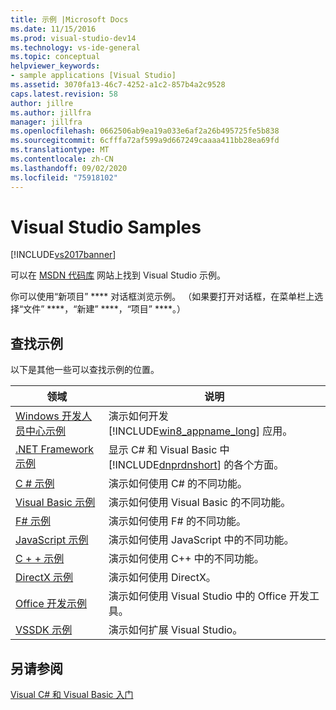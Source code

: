 ```yaml
---
title: 示例 |Microsoft Docs
ms.date: 11/15/2016
ms.prod: visual-studio-dev14
ms.technology: vs-ide-general
ms.topic: conceptual
helpviewer_keywords:
- sample applications [Visual Studio]
ms.assetid: 3070fa13-46c7-4252-a1c2-857b4a2c9528
caps.latest.revision: 58
author: jillre
ms.author: jillfra
manager: jillfra
ms.openlocfilehash: 0662506ab9ea19a033e6af2a26b495725fe5b838
ms.sourcegitcommit: 6cfffa72af599a9d667249caaaa411bb28ea69fd
ms.translationtype: MT
ms.contentlocale: zh-CN
ms.lasthandoff: 09/02/2020
ms.locfileid: "75918102"
---
```

# <a name="visual-studio-samples"></a>Visual Studio Samples
[!INCLUDE[vs2017banner](../includes/vs2017banner.md)]

可以在 [MSDN 代码库](https://code.msdn.microsoft.com/) 网站上找到 Visual Studio 示例。

 你可以使用“新项目” **** 对话框浏览示例。 （如果要打开对话框，在菜单栏上选择“文件” ****，“新建” ****，“项目” ****。）

## <a name="finding-samples"></a>查找示例
 以下是其他一些可以查找示例的位置。

|领域|说明|
|----------|-----------------|
|[Windows 开发人员中心示例](https://code.msdn.microsoft.com/windowsapps/)|演示如何开发 [!INCLUDE[win8_appname_long](../includes/win8-appname-long-md.md)] 应用。|
|[.NET Framework 示例](/samples/browse/?products=dotnet)|显示 C# 和 Visual Basic 中 [!INCLUDE[dnprdnshort](../includes/dnprdnshort-md.md)] 的各个方面。|
|[C # 示例](/samples/browse/?languages=csharp)|演示如何使用 C# 的不同功能。|
|[Visual Basic 示例](/samples/browse/?languages=vb)|演示如何使用 Visual Basic 的不同功能。|
|[F# 示例](/samples/browse/?languages=fsharp)|演示如何使用 F# 的不同功能。|
|[JavaScript 示例](/samples/browse/?languages=javascript)|演示如何使用 JavaScript 中的不同功能。|
|[C + + 示例](/samples/browse/?languages=cpp)|演示如何使用 C++ 中的不同功能。|
|[DirectX 示例](/samples/browse/?products=xbox)|演示如何使用 DirectX。|
|[Office 开发示例](/samples/browse/?products=office)|演示如何使用 Visual Studio 中的 Office 开发工具。 |
|[VSSDK 示例](https://github.com/Microsoft/VSSDK-Extensibility-Samples)|演示如何扩展 Visual Studio。|

## <a name="see-also"></a>另请参阅
 [Visual C# 和 Visual Basic 入门](../ide/getting-started-with-visual-csharp-and-visual-basic.md)
